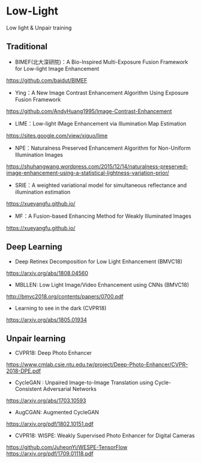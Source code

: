 # Low-Light
Low light &amp; Unpair training


## Traditional

- BIMEF(北大深研院)：A Bio-Inspired Multi-Exposure Fusion Framework for Low-light Image Enhancement 

https://github.com/baidut/BIMEF

- Ying：A New Image Contrast Enhancement Algorithm Using Exposure Fusion Framework

https://github.com/AndyHuang1995/Image-Contrast-Enhancement

- LIME：Low-light IMage Enhancement via Illumination Map Estimation

https://sites.google.com/view/xjguo/lime

- NPE：Naturalness Preserved Enhancement Algorithm for Non-Uniform Illumination Images 

https://shuhangwang.wordpress.com/2015/12/14/naturalness-preserved-image-enhancement-using-a-statistical-lightness-variation-prior/

- SRIE：A weighted variational model for simultaneous reflectance and illumination estimation

https://xueyangfu.github.io/

- MF：A Fusion-based Enhancing Method for Weakly Illuminated Images

https://xueyangfu.github.io/

## Deep Learning

- Deep Retinex Decomposition for Low Light Enhancement (BMVC18)

https://arxiv.org/abs/1808.04560

- MBLLEN: Low Light Image/Video Enhancement using CNNs (BMVC18)

http://bmvc2018.org/contents/papers/0700.pdf

- Learning to see in the dark (CVPR18)

https://arxiv.org/abs/1805.01934


## Unpair learning

- CVPR18: Deep Photo Enhancer

https://www.cmlab.csie.ntu.edu.tw/project/Deep-Photo-Enhancer/CVPR-2018-DPE.pdf

- CycleGAN : Unpaired Image-to-Image Translation using Cycle-Consistent Adversarial Networks

https://arxiv.org/abs/1703.10593

- AugCGAN: Augmented CycleGAN

https://arxiv.org/pdf/1802.10151.pdf

- CVPR18: WISPE: Weakly Supervised Photo Enhancer for Digital Cameras

https://github.com/JuheonYi/WESPE-TensorFlow
https://arxiv.org/pdf/1709.01118.pdf


